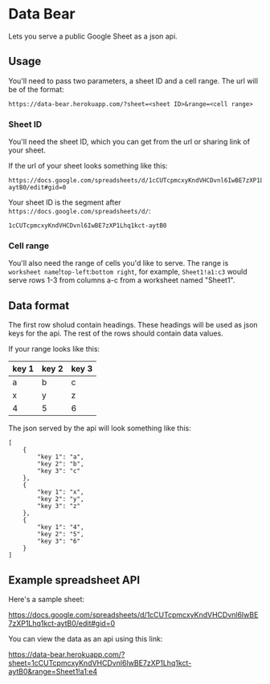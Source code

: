 # Data Bear

Lets you serve a public Google Sheet as a json api.

## Usage

You'll need to pass two parameters, a sheet ID and a cell range. The url will be of the format:

    https://data-bear.herokuapp.com/?sheet=<sheet ID>&range=<cell range>

### Sheet ID

You'll need the sheet ID, which you can get from the url or sharing link of your sheet.

If the url of your sheet looks something like this:

    https://docs.google.com/spreadsheets/d/1cCUTcpmcxyKndVHCDvnl6IwBE7zXP1Lhq1kct-aytB0/edit#gid=0

Your sheet ID is the segment after `https://docs.google.com/spreadsheets/d/`:

    1cCUTcpmcxyKndVHCDvnl6IwBE7zXP1Lhq1kct-aytB0

### Cell range

You'll also need the range of cells you'd like to serve. The range is `worksheet name`!`top-left`:`bottom right`, for example, `Sheet1!a1:c3` would serve rows 1-3 from columns a-c from a worksheet named "Sheet1".

## Data format

The first row sholud contain headings. These headings will be used as json keys for the api. The rest of the rows should contain data values.

If your range looks like this:

| key 1 | key 2 | key 3 |
|-------|-------|-------|
| a     | b     | c     |
| x     | y     | z     |
| 4     | 5     | 6     |

The json served by the api will look something like this:

    [
        {
            "key 1": "a",
            "key 2": "b",
            "key 3": "c"
        },
        {
            "key 1": "x",
            "key 2": "y",
            "key 3": "z"
        },
        {
            "key 1": "4",
            "key 2": "5",
            "key 3": "6"
        }
    ]

## Example spreadsheet API

Here's a sample sheet:

https://docs.google.com/spreadsheets/d/1cCUTcpmcxyKndVHCDvnl6IwBE7zXP1Lhq1kct-aytB0/edit#gid=0

You can view the data as an api using this link:

https://data-bear.herokuapp.com/?sheet=1cCUTcpmcxyKndVHCDvnl6IwBE7zXP1Lhq1kct-aytB0&range=Sheet1!a1:e4

